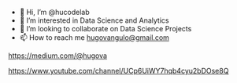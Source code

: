 - 👋 Hi, I’m @hucodelab
- 👀 I’m interested in Data Science and Analytics
- 💞️ I’m looking to collaborate on Data Science Projects
- 📫 How to reach me hugovangulo@gmail.com

https://medium.com/@hugova

https://www.youtube.com/channel/UCp6UiWY7hqb4cyu2bDOse8Q

<!---
hucodelab/hucodelab is a ✨ special ✨ repository because its `README.md` (this file) appears on your GitHub profile.
You can click the Preview link to take a look at your changes.
--->
